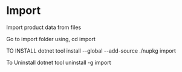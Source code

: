 # Import
Import product data from files

Go to import folder using, cd import

TO INSTALL
dotnet tool install --global --add-source ./nupkg import

To Uninstall
dotnet tool uninstall -g import

